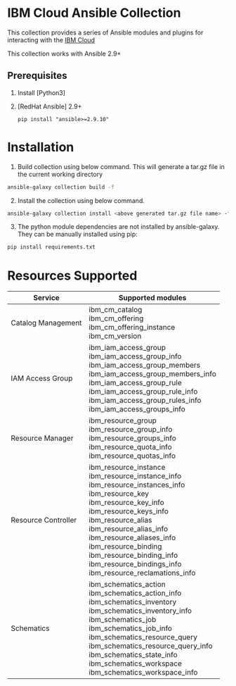 # IBM Cloud Ansible Collection
This collection provides a series of Ansible modules and plugins for interacting with the [IBM Cloud](https://cloud.ibm.com/)

This collection works with Ansible 2.9+

## Prerequisites

1. Install [Python3]

2. [RedHat Ansible] 2.9+

    ```
    pip install "ansible>=2.9.10"
    ```

# Installation
1. Build collection using below command. This will generate a tar.gz file in the current working directory
```bash
ansible-galaxy collection build -f
```
2.  Install the collection using below command.
```bash
ansible-galaxy collection install <above generated tar.gz file name> -f
```
3. The python module dependencies are not installed by ansible-galaxy. They can be manually installed using pip:
```bash
pip install requirements.txt
```

# Resources Supported
|Service|Supported modules|
|------|-----|
|Catalog Management|ibm_cm_catalog<br>ibm_cm_offering<br>ibm_cm_offering_instance<br>ibm_cm_version |
|IAM Access Group |ibm_iam_access_group<br>ibm_iam_access_group_info<br>ibm_iam_access_group_members<br>ibm_iam_access_group_members_info<br>ibm_iam_access_group_rule<br>ibm_iam_access_group_rule_info<br>ibm_iam_access_group_rules_info<br>ibm_iam_access_groups_info |
|Resource Manager |ibm_resource_group<br>ibm_resource_group_info<br>ibm_resource_groups_info <br>ibm_resource_quota_info<br>ibm_resource_quotas_info |
|Resource Controller |ibm_resource_instance<br>ibm_resource_instance_info<br>ibm_resource_instances_info<br> ibm_resource_key<br>ibm_resource_key_info<br>ibm_resource_keys_info <br> ibm_resource_alias<br>ibm_resource_alias_info<br>ibm_resource_aliases_info <br> ibm_resource_binding<br>ibm_resource_binding_info<br>ibm_resource_bindings_info<br>ibm_resource_reclamations_info |
| Schematics |ibm_schematics_action<br>ibm_schematics_action_info<br>ibm_schematics_inventory<br>ibm_schematics_inventory_info<br>ibm_schematics_job<br>ibm_schematics_job_info<br>ibm_schematics_resource_query<br>ibm_schematics_resource_query_info<br>ibm_schematics_state_info<br>ibm_schematics_workspace<br>ibm_schematics_workspace_info|

